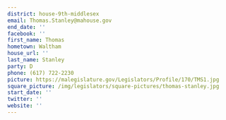 ```yaml
---
district: house-9th-middlesex
email: Thomas.Stanley@mahouse.gov
end_date: ''
facebook: ''
first_name: Thomas
hometown: Waltham
house_url: ''
last_name: Stanley
party: D
phone: (617) 722-2230
picture: https://malegislature.gov/Legislators/Profile/170/TMS1.jpg
square_picture: /img/legislators/square-pictures/thomas-stanley.jpg
start_date: ''
twitter: ''
website: ''
---
```

